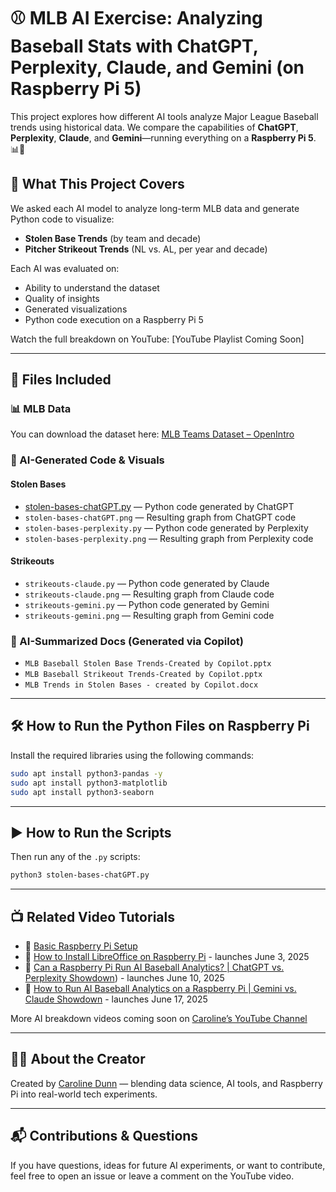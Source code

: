 # ⚾ MLB AI Exercise: Analyzing Baseball Stats with ChatGPT, Perplexity, Claude, and Gemini (on Raspberry Pi 5)

This project explores how different AI tools analyze Major League Baseball trends using historical data. We compare the capabilities of **ChatGPT**, **Perplexity**, **Claude**, and **Gemini**—running everything on a **Raspberry Pi 5**. 📊🧠

## 🎯 What This Project Covers

We asked each AI model to analyze long-term MLB data and generate Python code to visualize:

- **Stolen Base Trends** (by team and decade)
- **Pitcher Strikeout Trends** (NL vs. AL, per year and decade)

Each AI was evaluated on:
- Ability to understand the dataset
- Quality of insights
- Generated visualizations
- Python code execution on a Raspberry Pi 5

Watch the full breakdown on YouTube: [YouTube Playlist Coming Soon]

---

## 📁 Files Included

### 📊 MLB Data
You can download the dataset here: [MLB Teams Dataset – OpenIntro](https://www.openintro.org/data/index.php?data=mlb_teams)


### 🧠 AI-Generated Code & Visuals

#### Stolen Bases
- [stolen-bases-chatGPT.py](https://github.com/carolinedunn/MLB-AI-Exercise/blob/main/stolen-bases-chatGPT.py) — Python code generated by ChatGPT
- `stolen-bases-chatGPT.png` — Resulting graph from ChatGPT code
- `stolen-bases-perplexity.py` — Python code generated by Perplexity
- `stolen-bases-perplexity.png` — Resulting graph from Perplexity code

#### Strikeouts
- `strikeouts-claude.py` — Python code generated by Claude
- `strikeouts-claude.png` — Resulting graph from Claude code
- `strikeouts-gemini.py` — Python code generated by Gemini
- `strikeouts-gemini.png` — Resulting graph from Gemini code

### 📄 AI-Summarized Docs (Generated via Copilot)
- `MLB Baseball Stolen Base Trends-Created by Copilot.pptx`
- `MLB Baseball Strikeout Trends-Created by Copilot.pptx`
- `MLB Trends in Stolen Bases - created by Copilot.docx`

---

## 🛠️ How to Run the Python Files on Raspberry Pi

Install the required libraries using the following commands:

```bash
sudo apt install python3-pandas -y
sudo apt install python3-matplotlib
sudo apt install python3-seaborn
```
---

## ▶️ How to Run the Scripts

Then run any of the `.py` scripts:

```bash
python3 stolen-bases-chatGPT.py
```
---

## 📺 Related Video Tutorials

- 🔧 [Basic Raspberry Pi Setup](https://youtu.be/tftyvWMs-1w)
- 📝 [How to Install LibreOffice on Raspberry Pi](https://youtu.be/MgLIDX1BrKQ) - launches June 3, 2025
- 📝 [Can a Raspberry Pi Run AI Baseball Analytics? | ChatGPT vs. Perplexity Showdown](https://youtu.be/ecZUrqnJ9yA)) - launches June 10, 2025
- 📝 [How to Run AI Baseball Analytics on a Raspberry Pi | Gemini vs. Claude Showdown](https://youtu.be/bGRjbSUPblE) - launches June 17, 2025

More AI breakdown videos coming soon on [Caroline’s YouTube Channel](https://www.youtube.com/caroline)

---

## 🙋‍♀️ About the Creator

Created by [Caroline Dunn](https://github.com/carolinedunn) — blending data science, AI tools, and Raspberry Pi into real-world tech experiments.

---

## 📬 Contributions & Questions

If you have questions, ideas for future AI experiments, or want to contribute, feel free to open an issue or leave a comment on the YouTube video.
